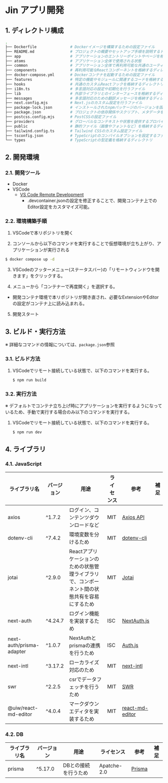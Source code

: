 # Jin アプリ開発

## 1. ディレクトリ構成

```sh
.
├── Dockerfile               # Dockerイメージを構築するための設定ファイル
├── README.md                # プロジェクトの概要やセットアップ手順を説明するドキュメント
├── app                      # アプリケーションのエントリーポイントやページを格納するディレクトリ
├── atoms                    # アプリケーション全体で使用される状態
├── common                   # アプリケーション全体で再利用可能な共通のユーティリティや定数を格納するディレクトリ
├── components               # 再利用可能なReactコンポーネントを格納するディレクトリ
├── docker-compose.yml       # Dockerコンテナを起動するための設定ファイル
├── features                 # 特定の機能やモジュールに関連するコードを格納するディレクトリ
├── hooks                    # 共通のカスタムReactフックを格納するディレクトリ
├── i18n.ts                  # 多言語対応の設定や初期化を行うファイル
├── lib                      # 外部ライブラリとのインターフェースを格納するディレクトリ
├── messages                 # 多言語対応のための翻訳メッセージを格納するディレクトリ
├── next.config.mjs          # Next.jsのカスタム設定を行うファイル
├── package-lock.json        # インストールされたnpmパッケージのバージョンを固定するファイル
├── package.json             # プロジェクトの依存関係やスクリプト、メタデータを定義するファイル
├── postcss.config.mjs       # PostCSSの設定ファイル
├── providers                # グローバルなコンテキストや状態を提供するプロバイダーを格納するディレクトリ
├── public                   # 静的ファイル（画像やフォントなど）を格納するディレクトリ
├── tailwind.config.ts       # Tailwind CSSのカスタム設定ファイル
├── tsconfig.json            # TypeScriptのコンパイルオプションを設定するファイル
└── types                    # TypeScriptの型定義を格納するディレクトリ

```

## 2. 開発環境

### 2.1. 開発ツール

- Docker
- VSCode
  - [VS Code Remote Development](https://code.visualstudio.com/docs/remote/remote-overview)
    - .devcontainer.jsonの設定を修正することで、開発コンテナ上でのEditor設定をカスタマイズ可能。

### 2.2. 環境構築手順

1. VSCodeで本リポジトリを開く

2. コンソールから以下のコマンドを実行することで仮想環境が立ち上がり、アプリケーションが実行される

  ```sh
  $ docker compose up -d
  ```
3. VSCodeのフッターメニュー(ステータスバー)の「リモートウィンドウを開きます」をクリックする。

4. メニューから「コンテナーで再度開く」を選択する。

  - 開発コンテナ環境で本リポジトリが開き直され、必要なExtensionやEditorの設定がコンテナ上に読み込まれる。

5. 開発スタート

## 3. ビルド・実行方法

※ 詳細なコマンドの情報については、`package.json`参照

### 3.1. ビルド方法

1. VSCodeでリモート接続している状態で、以下のコマンドを実行する。

    ```sh
    $ npm run build
    ```

### 3.2. 実行方法

※ デフォルトでコンテナ立ち上げ時にアプリケーションを実行するようになっているため、手動で実行する場合のみ以下のコマンドを実行する。

1. VSCodeでリモート接続している状態で、以下のコマンドを実行する。

    ```sh
    $ npm run dev
    ```

## 4. ライブラリ

### 4.1. JavaScript

| ライブラリ名 | バージョン | 用途 | ライセンス |  参考 | 補足 |
| --- | --- | --- | --- | --- | --- |
| axios | ^1.7.2| ログイン、コンテンツダウンロードなど | MIT | [Axios API](https://axios-http.com/docs/api_intro) |  |
| dotenv-cli | ^7.4.2| 環境変数を分けるため | MIT | [dotenv-cli](https://github.com/entropitor/dotenv-cli#readme) |  |
| jotai | ^2.9.0 | Reactアプリケーションのための状態管理ライブラリで、コンポーネント間の状態共有を容易にするため | MIT | [Jotai](https://jotai.org/) |  |
| next-auth | ^4.24.7 | ログイン機能を実装するため | ISC | [NextAuth.js](https://next-auth.js.org/) |  |
| next-auth/prisma-adapter | ^1.0.7 | NextAuthとprismaの連携を行うため | ISC | [Auth.js](https://authjs.dev/) |  |
| next-intl | ^3.17.2 | ローカライズ対応のため | MIT | [next-intl](https://next-intl-docs.vercel.app/) |  |
| swr | ^2.2.5 | csrでデータフェッチを行うため | MIT | [SWR](https://swr.vercel.app/ja/docs/getting-started) |  |
| @uiw/react-md-editor | ^4.0.4 | マークダウンエディタを実装するため | MIT | [react-md-editor](https://uiwjs.github.io/react-md-editor/) |  |

### 4.2. DB
| ライブラリ名 | バージョン | 用途 | ライセンス |  参考 | 補足 |
| --- | --- | --- | --- | --- | --- |
| prisma | ^5.17.0 | DBとの接続を行うため | Apatche-2.0 | [Prisma](https://www.prisma.io/) |  |